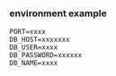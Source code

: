 ### environment example

```
PORT=xxxx
DB_HOST=xxxxxxx
DB_USER=xxxx
DB_PASSWORD=xxxxxx
DB_NAME=xxxx
```
